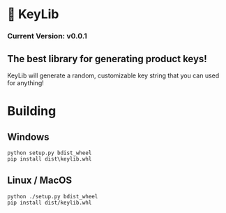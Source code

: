 # 🔑 KeyLib
### Current Version: v0.0.1
## The best library for generating product keys!

KeyLib will generate a random, customizable key string that you can used for anything!

# Building

## Windows
```
python setup.py bdist_wheel
pip install dist\keylib.whl
```
## Linux / MacOS
```
python ./setup.py bdist_wheel
pip install dist/keylib.whl
```
